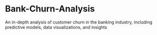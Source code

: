 # Bank-Churn-Analysis
An in-depth analysis of customer churn in the banking industry, including predictive models, data visualizations, and insights
